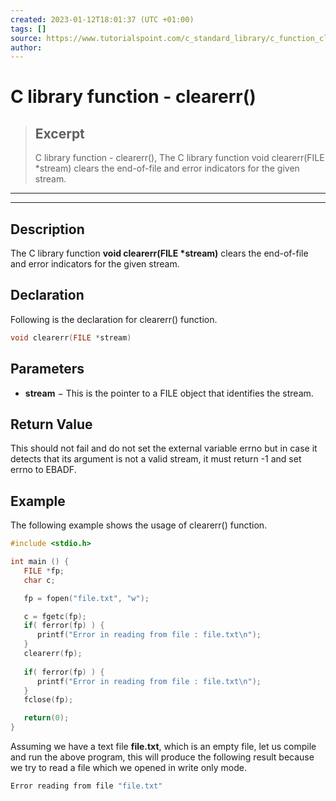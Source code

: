 ```yaml
---
created: 2023-01-12T18:01:37 (UTC +01:00)
tags: []
source: https://www.tutorialspoint.com/c_standard_library/c_function_clearerr.htm
author: 
---
```


# C library function - clearerr()

> ## Excerpt
> C library function - clearerr(),  The C library function void clearerr(FILE *stream) clears the end-of-file and error indicators for the given stream.

---
---

  

## Description

The C library function **void clearerr(FILE \*stream)** clears the end-of-file and error indicators for the given stream.

## Declaration

Following is the declaration for clearerr() function.

```c
void clearerr(FILE *stream)
```

## Parameters

-   **stream** − This is the pointer to a FILE object that identifies the stream.
    

## Return Value

This should not fail and do not set the external variable errno but in case it detects that its argument is not a valid stream, it must return -1 and set errno to EBADF.

## Example

The following example shows the usage of clearerr() function.

```c
#include <stdio.h>

int main () {
   FILE *fp;
   char c;

   fp = fopen("file.txt", "w");

   c = fgetc(fp);
   if( ferror(fp) ) {
      printf("Error in reading from file : file.txt\n");
   }
   clearerr(fp);
   
   if( ferror(fp) ) {
      printf("Error in reading from file : file.txt\n");
   }
   fclose(fp);

   return(0);
}
```

Assuming we have a text file **file.txt**, which is an empty file, let us compile and run the above program, this will produce the following result because we try to read a file which we opened in write only mode.

```c
Error reading from file "file.txt"

```


